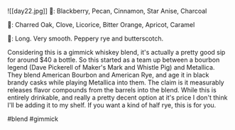 ![[day22.jpg]]
👃: Blackberry, Pecan, Cinnamon, Star Anise, Charcoal

👅: Charred Oak, Clove, Licorice, Bitter Orange, Apricot, Caramel

🏁: Long.  Very smooth.  Peppery rye and butterscotch.

Considering this is a gimmick whiskey blend, it's actually a pretty good sip for around $40 a bottle.  So this started as a team up between a bourbon legend (Dave Pickerell of Maker's Mark and Whistle Pig) and Metallica.  They blend American Bourbon and American Rye, and age it in black brandy casks while playing Metallica into them.  The claim is it measurably releases flavor compounds from the barrels into the blend.  While this is entirely drinkable, and really a pretty decent option at it's price I don't think I'll be adding it to my shelf.  If you want a kind of half rye, this is for you.

#blend #gimmick 